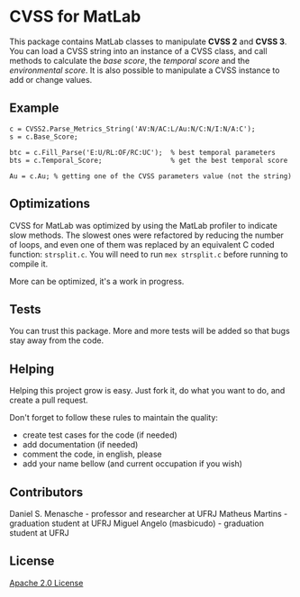 
CVSS for MatLab
===============

This package contains MatLab classes to manipulate **CVSS 2** and **CVSS 3**.
You can load a CVSS string into an instance of a CVSS class, and call
methods to calculate the *base score*, the *temporal score* and the *environmental score*.
It is also possible to manipulate a CVSS instance to add or change values.

Example
-------

```
c = CVSS2.Parse_Metrics_String('AV:N/AC:L/Au:N/C:N/I:N/A:C');
s = c.Base_Score;

btc = c.Fill_Parse('E:U/RL:OF/RC:UC');  % best temporal parameters
bts = c.Temporal_Score;                 % get the best temporal score

Au = c.Au; % getting one of the CVSS parameters value (not the string)
```

Optimizations
-------------

CVSS for MatLab was optimized by using the MatLab profiler to indicate slow methods.
The slowest ones were refactored by reducing the number of loops,
and even one of them was replaced by an equivalent C coded function: `strsplit.c`.
You will need to run `mex strsplit.c` before running to compile it.

More can be optimized, it's a work in progress.

Tests
-----

You can trust this package.
More and more tests will be added so that bugs stay away from the code.

Helping
-------

Helping this project grow is easy.
Just fork it, do what you want to do, and create a pull request.

Don't forget to follow these rules to maintain the quality:
- create test cases for the code (if needed)
- add documentation (if needed)
- comment the code, in english, please
- add your name bellow (and current occupation if you wish)

Contributors
------------

Daniel S. Menasche - professor and researcher at UFRJ
Matheus Martins - graduation student at UFRJ
Miguel Angelo (masbicudo) - graduation student at UFRJ

License
-------

[Apache 2.0 License](LICENSE)
